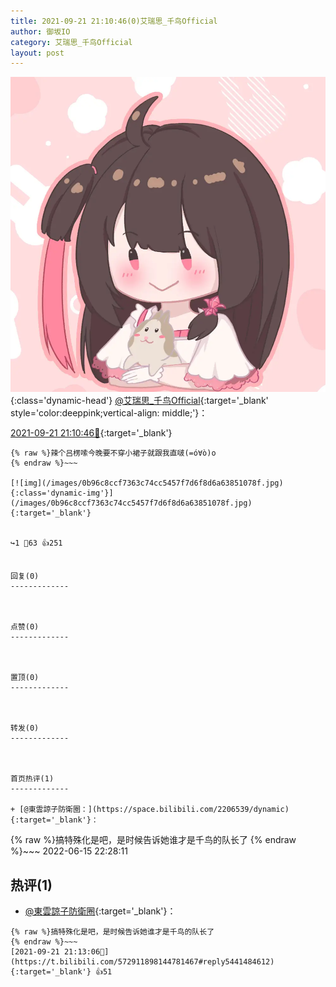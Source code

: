 ```yaml
---
title: 2021-09-21 21:10:46(0)艾瑞思_千鸟Official
author: 御坂IO
category: 艾瑞思_千鸟Official
layout: post
---
```


![img](/images/7e08840c56f251de28bdf766b647bd5fe9a5d50a.jpg){:class='dynamic-head'}
[@艾瑞思_千鸟Official](https://space.bilibili.com/1090010845/dynamic){:target='_blank' style='color:deeppink;vertical-align: middle;'}：

[2021-09-21 21:10:46🔗](https://t.bilibili.com/572911898144781467){:target='_blank'}

~~~
{% raw %}辣个吕楞嗦今晚要不穿小裙子就跟我直啵(=ó∀ò)o
{% endraw %}~~~

[![img](/images/0b96c8ccf7363c74cc5457f7d6f8d6a63851078f.jpg){:class='dynamic-img'}](/images/0b96c8ccf7363c74cc5457f7d6f8d6a63851078f.jpg){:target='_blank'}


↪️1 💬63 👍251


回复(0)
-------------



点赞(0)
-------------



置顶(0)
-------------



转发(0)
-------------



首页热评(1)
-------------

+ [@東雲諒子防衛圈：](https://space.bilibili.com/2206539/dynamic){:target='_blank'}：
~~~
{% raw %}搞特殊化是吧，是时候告诉她谁才是千鸟的队长了
{% endraw %}~~~
2022-06-15 22:28:11


热评(1)
-------------

+ [@東雲諒子防衛圈](https://space.bilibili.com/2206539/dynamic){:target='_blank'}：
~~~
{% raw %}搞特殊化是吧，是时候告诉她谁才是千鸟的队长了
{% endraw %}~~~
[2021-09-21 21:13:06🔗](https://t.bilibili.com/572911898144781467#reply5441484612){:target='_blank'} 👍51


